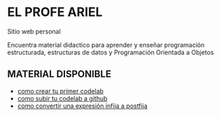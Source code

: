 # EL PROFE ARIEL

Sitio web personal

Encuentra material didactico para aprender y enseñar programación estructurada, estructuras de datos y Programación Orientada a Objetos

## MATERIAL DISPONIBLE

- [como crear tu primer codelab](https://elprofeariel.github.io/comocrearcodelabs/)
- [como subir tu codelab a github](https://elprofeariel.github.io/subir_codelab_github/)
- [como convertir una expresión infija a postfija](https://elprofeariel.github.io/infija_a_postfija/) 

